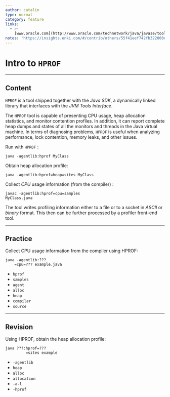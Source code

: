 ```yaml
---
author: catalin
type: normal
category: feature
links:
  - >-
    [www.oracle.com](http://www.oracle.com/technetwork/java/javase/tooldescr-136044.html#gblvj){website}
notes: 'https://insights.enki.com/#/contrib/others/55f41eef742fb322000e0d7b?search=kha'
---
```


# Intro to `HPROF`


---

## Content

`HPROF` is a tool shipped together with the *Java SDK*, a dynamically linked library that interfaces with the *JVM Tools Interface*.

The `HPROF` tool is capable of presenting CPU usage, heap allocation statistics, and monitor contention profiles. In addition, it can report complete heap dumps and states of all the monitors and threads in the Java virtual machine. In terms of diagnosing problems, `HPROF` is useful when analyzing performance, lock contention, memory leaks, and other issues.

Run with `HPROF` :

```plain-text
java -agentlib:hprof MyClass
```

Obtain heap allocation profile:

```plain-text
java -agentlib:hprof=heap=sites MyClass 
```

Collect *CPU* usage information (from the compiler) :

```plain-text
javac -agentlib:hprof=cpu=samples 
MyClass.java
```

The tool writes profiling information either to a file or to a socket in *ASCII* or *binary* format. This then can be further processed by a profiler front-end tool.


---

## Practice

Collect CPU usage information from the compiler using HPROF:

```plain-text
java -agentlib:???
    =cpu=??? example.java
```

- `hprof`
- `samples`
- `agent`
- `alloc`
- `heap`
- `compiler`
- `source`


---

## Revision

Using HPROF, obtain the heap allocation profile:

```shell
java ???:hprof=???
         =sites example
```

- `-agentlib`
- `heap`
- `alloc`
- `allocation`
- `-a-l`
- `-hprof`
